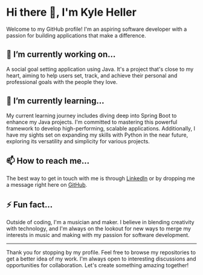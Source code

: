 # Hi there 👋, I'm Kyle Heller

Welcome to my GitHub profile! I'm an aspiring software developer with a passion for building applications that make a difference. 

## 🔭 I’m currently working on...
A social goal setting application using Java. It's a project that's close to my heart, aiming to help users set, track, and achieve their personal and professional goals with the people they love. 

## 🌱 I’m currently learning...
My current learning journey includes diving deep into Spring Boot to enhance my Java projects. I'm committed to mastering this powerful framework to develop high-performing, scalable applications. Additionally, I have my sights set on expanding my skills with Python in the near future, exploring its versatility and simplicity for various projects.

## 📫 How to reach me...
The best way to get in touch with me is through [LinkedIn](#) or by dropping me a message right here on [GitHub](#). 

## ⚡ Fun fact...
Outside of coding, I'm a musician and maker. I believe in blending creativity with technology, and I'm always on the lookout for new ways to merge my interests in music and making with my passion for software development.

---

Thank you for stopping by my profile. Feel free to browse my repositories to get a better idea of my work. I'm always open to interesting discussions and opportunities for collaboration. Let's create something amazing together!
